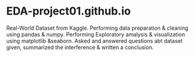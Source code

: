 # EDA-project01.github.io
Real-World Dataset from Kaggle. Performing data preparation &amp; cleaning using pandas &amp; numpy. Performing Exploratory amalysis &amp; visualization using matplotlib &amp;seaborn. Asked and answered questions abt dataset given, summarized the interference &amp; written a conclusion.
